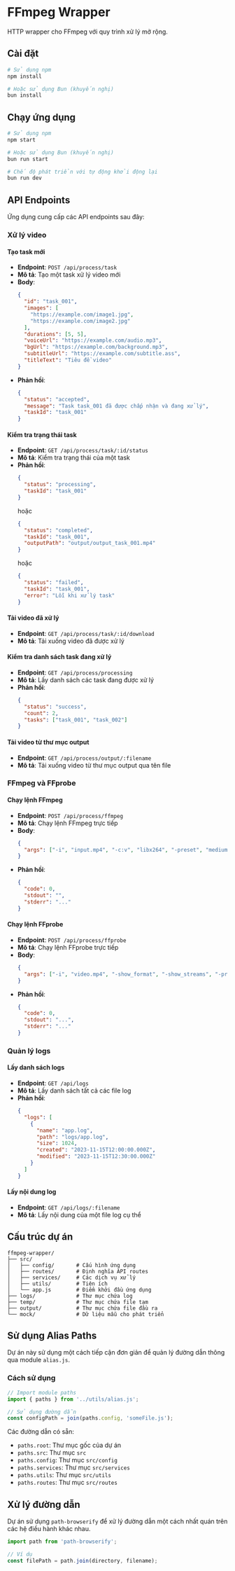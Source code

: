 # FFmpeg Wrapper

HTTP wrapper cho FFmpeg với quy trình xử lý mở rộng.

## Cài đặt

```bash
# Sử dụng npm
npm install

# Hoặc sử dụng Bun (khuyến nghị)
bun install
```

## Chạy ứng dụng

```bash
# Sử dụng npm
npm start

# Hoặc sử dụng Bun (khuyến nghị)
bun run start

# Chế độ phát triển với tự động khởi động lại
bun run dev
```

## API Endpoints

Ứng dụng cung cấp các API endpoints sau đây:

### Xử lý video

#### Tạo task mới
- **Endpoint**: `POST /api/process/task`
- **Mô tả**: Tạo một task xử lý video mới
- **Body**:
  ```json
  {
    "id": "task_001",
    "images": [
      "https://example.com/image1.jpg",
      "https://example.com/image2.jpg"
    ],
    "durations": [5, 5],
    "voiceUrl": "https://example.com/audio.mp3",
    "bgUrl": "https://example.com/background.mp3",
    "subtitleUrl": "https://example.com/subtitle.ass",
    "titleText": "Tiêu đề video"
  }
  ```
- **Phản hồi**:
  ```json
  {
    "status": "accepted",
    "message": "Task task_001 đã được chấp nhận và đang xử lý",
    "taskId": "task_001"
  }
  ```

#### Kiểm tra trạng thái task
- **Endpoint**: `GET /api/process/task/:id/status`
- **Mô tả**: Kiểm tra trạng thái của một task
- **Phản hồi**:
  ```json
  {
    "status": "processing",
    "taskId": "task_001"
  }
  ```
  hoặc
  ```json
  {
    "status": "completed",
    "taskId": "task_001",
    "outputPath": "output/output_task_001.mp4"
  }
  ```
  hoặc
  ```json
  {
    "status": "failed",
    "taskId": "task_001",
    "error": "Lỗi khi xử lý task"
  }
  ```

#### Tải video đã xử lý
- **Endpoint**: `GET /api/process/task/:id/download`
- **Mô tả**: Tải xuống video đã được xử lý

#### Kiểm tra danh sách task đang xử lý
- **Endpoint**: `GET /api/process/processing`
- **Mô tả**: Lấy danh sách các task đang được xử lý
- **Phản hồi**:
  ```json
  {
    "status": "success",
    "count": 2,
    "tasks": ["task_001", "task_002"]
  }
  ```

#### Tải video từ thư mục output
- **Endpoint**: `GET /api/process/output/:filename`
- **Mô tả**: Tải xuống video từ thư mục output qua tên file

### FFmpeg và FFprobe

#### Chạy lệnh FFmpeg
- **Endpoint**: `POST /api/process/ffmpeg`
- **Mô tả**: Chạy lệnh FFmpeg trực tiếp
- **Body**:
  ```json
  {
    "args": ["-i", "input.mp4", "-c:v", "libx264", "-preset", "medium", "output.mp4"]
  }
  ```
- **Phản hồi**:
  ```json
  {
    "code": 0,
    "stdout": "",
    "stderr": "..."
  }
  ```

#### Chạy lệnh FFprobe
- **Endpoint**: `POST /api/process/ffprobe`
- **Mô tả**: Chạy lệnh FFprobe trực tiếp
- **Body**:
  ```json
  {
    "args": ["-i", "video.mp4", "-show_format", "-show_streams", "-print_format", "json"]
  }
  ```
- **Phản hồi**:
  ```json
  {
    "code": 0,
    "stdout": "...",
    "stderr": "..."
  }
  ```

### Quản lý logs

#### Lấy danh sách logs
- **Endpoint**: `GET /api/logs`
- **Mô tả**: Lấy danh sách tất cả các file log
- **Phản hồi**:
  ```json
  {
    "logs": [
      {
        "name": "app.log",
        "path": "logs/app.log",
        "size": 1024,
        "created": "2023-11-15T12:00:00.000Z",
        "modified": "2023-11-15T12:30:00.000Z"
      }
    ]
  }
  ```

#### Lấy nội dung log
- **Endpoint**: `GET /api/logs/:filename`
- **Mô tả**: Lấy nội dung của một file log cụ thể

## Cấu trúc dự án

```
ffmpeg-wrapper/
├── src/
│   ├── config/       # Cấu hình ứng dụng
│   ├── routes/       # Định nghĩa API routes
│   ├── services/     # Các dịch vụ xử lý
│   ├── utils/        # Tiện ích
│   └── app.js        # Điểm khởi đầu ứng dụng
├── logs/             # Thư mục chứa log
├── temp/             # Thư mục chứa file tạm
├── output/           # Thư mục chứa file đầu ra
└── mock/             # Dữ liệu mẫu cho phát triển
```

## Sử dụng Alias Paths

Dự án này sử dụng một cách tiếp cận đơn giản để quản lý đường dẫn thông qua module `alias.js`.

### Cách sử dụng

```javascript
// Import module paths
import { paths } from '../utils/alias.js';

// Sử dụng đường dẫn
const configPath = join(paths.config, 'someFile.js');
```

Các đường dẫn có sẵn:
- `paths.root`: Thư mục gốc của dự án
- `paths.src`: Thư mục `src`
- `paths.config`: Thư mục `src/config`
- `paths.services`: Thư mục `src/services`
- `paths.utils`: Thư mục `src/utils`
- `paths.routes`: Thư mục `src/routes`

## Xử lý đường dẫn

Dự án sử dụng `path-browserify` để xử lý đường dẫn một cách nhất quán trên các hệ điều hành khác nhau.

```javascript
import path from 'path-browserify';

// Ví dụ
const filePath = path.join(directory, filename);
``` 